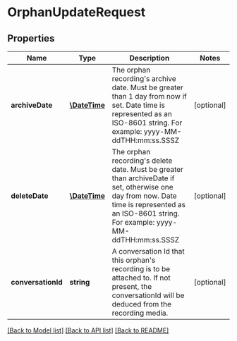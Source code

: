 # OrphanUpdateRequest

## Properties
Name | Type | Description | Notes
------------ | ------------- | ------------- | -------------
**archiveDate** | [**\DateTime**](\DateTime.md) | The orphan recording&#39;s archive date. Must be greater than 1 day from now if set. Date time is represented as an ISO-8601 string. For example: yyyy-MM-ddTHH:mm:ss.SSSZ | [optional] 
**deleteDate** | [**\DateTime**](\DateTime.md) | The orphan recording&#39;s delete date. Must be greater than archiveDate if set, otherwise one day from now. Date time is represented as an ISO-8601 string. For example: yyyy-MM-ddTHH:mm:ss.SSSZ | [optional] 
**conversationId** | **string** | A conversation Id that this orphan&#39;s recording is to be attached to. If not present, the conversationId will be deduced from the recording media. | [optional] 

[[Back to Model list]](../README.md#documentation-for-models) [[Back to API list]](../README.md#documentation-for-api-endpoints) [[Back to README]](../README.md)


